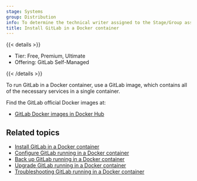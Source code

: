 ```yaml
---
stage: Systems
group: Distribution
info: To determine the technical writer assigned to the Stage/Group associated with this page, see https://handbook.gitlab.com/handbook/product/ux/technical-writing/#assignments
title: Install GitLab in a Docker container
---
```


{{< details >}}

- Tier: Free, Premium, Ultimate
- Offering: GitLab Self-Managed

{{< /details >}}

To run GitLab in a Docker container, use a GitLab image, which contains all of the
necessary services in a single container.

Find the GitLab official Docker images at:

- [GitLab Docker images in Docker Hub](https://hub.docker.com/r/gitlab/gitlab-ee/)

## Related topics

- [Install GitLab in a Docker container](installation.md)
- [Configure GitLab running in a Docker container](configuration.md)
- [Back up GitLab running in a Docker container](backup.md)
- [Upgrade GitLab running in a Docker container](upgrade.md)
- [Troubleshooting GitLab running in a Docker container](../docker/troubleshooting.md)
